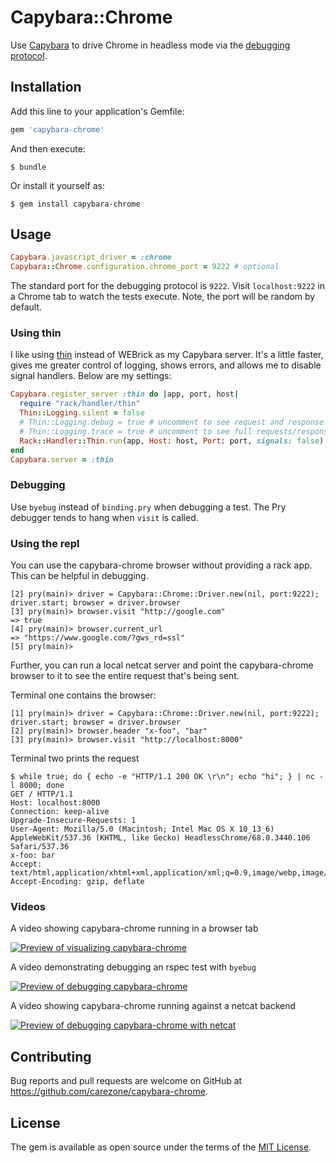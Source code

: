 # Capybara::Chrome

Use [Capybara](https://github.com/teamcapybara/capybara) to drive Chrome in headless mode via the [debugging protocol](https://chromedevtools.github.io/devtools-protocol/).

## Installation

Add this line to your application's Gemfile:

```ruby
gem 'capybara-chrome'
```

And then execute:

    $ bundle

Or install it yourself as:

    $ gem install capybara-chrome

## Usage

```ruby
Capybara.javascript_driver = :chrome
Capybara::Chrome.configuration.chrome_port = 9222 # optional
```

The standard port for the debugging protocol is `9222`. Visit `localhost:9222` in a Chrome tab to watch the tests execute. Note, the port will be random by default.

### Using thin

I like using [thin](https://github.com/macournoyer/thin) instead of WEBrick as
my Capybara server. It's a little faster, gives me greater control of logging,
shows errors, and allows me to disable signal handlers.
Below are my settings:

```ruby
Capybara.register_server :thin do |app, port, host|
  require "rack/handler/thin"
  Thin::Logging.silent = false
  # Thin::Logging.debug = true # uncomment to see request and response codes
  # Thin::Logging.trace = true # uncomment to see full requests/responses
  Rack::Handler::Thin.run(app, Host: host, Port: port, signals: false)
end
Capybara.server = :thin
```

### Debugging

Use `byebug` instead of `binding.pry` when debugging a test. The Pry debugger tends to hang when `visit` is called.

### Using the repl

You can use the capybara-chrome browser without providing a rack app. This can be helpful in debugging.

```
[2] pry(main)> driver = Capybara::Chrome::Driver.new(nil, port:9222); driver.start; browser = driver.browser
[3] pry(main)> browser.visit "http://google.com"
=> true
[4] pry(main)> browser.current_url
=> "https://www.google.com/?gws_rd=ssl"
[5] pry(main)>

```

Further, you can run a local netcat server and point the capybara-chrome browser to it to see the entire request that's being sent.

Terminal one contains the browser:

```
[1] pry(main)> driver = Capybara::Chrome::Driver.new(nil, port:9222); driver.start; browser = driver.browser
[2] pry(main)> browser.header "x-foo", "bar"
[3] pry(main)> browser.visit "http://localhost:8000"
```

Terminal two prints the request

```
$ while true; do { echo -e "HTTP/1.1 200 OK \r\n"; echo "hi"; } | nc -l 8000; done
GET / HTTP/1.1
Host: localhost:8000
Connection: keep-alive
Upgrade-Insecure-Requests: 1
User-Agent: Mozilla/5.0 (Macintosh; Intel Mac OS X 10_13_6) AppleWebKit/537.36 (KHTML, like Gecko) HeadlessChrome/68.0.3440.106 Safari/537.36
x-foo: bar
Accept: text/html,application/xhtml+xml,application/xml;q=0.9,image/webp,image/apng,*/*;q=0.8
Accept-Encoding: gzip, deflate
```

### Videos

A video showing capybara-chrome running in a browser tab

[![Preview of visualizing capybara-chrome](http://img.youtube.com/vi/SLmkx5z-lAA/0.jpg)](http://www.youtube.com/watch?v=SLmkx5z-lAA)

A video demonstrating debugging an rspec test with `byebug`

[![Preview of debugging capybara-chrome](http://img.youtube.com/vi/McEQG9YEAdE/0.jpg)](http://www.youtube.com/watch?v=McEQG9YEAdE)

A video showing capybara-chrome running against a netcat backend

[![Preview of debugging capybara-chrome with netcat](http://img.youtube.com/vi/B1__LeLyXBo/0.jpg)](http://www.youtube.com/watch?v=B1__LeLyXBo)

## Contributing

Bug reports and pull requests are welcome on GitHub at https://github.com/carezone/capybara-chrome.

## License

The gem is available as open source under the terms of the [MIT License](https://opensource.org/licenses/MIT).
